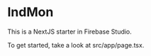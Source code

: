 # IndMon

This is a NextJS starter in Firebase Studio.

To get started, take a look at src/app/page.tsx.
